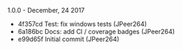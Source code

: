 1.0.0 - December, 24 2017

* 4f357cd Test: fix windows tests (JPeer264)
* 6a186bc Docs: add CI / coverage badges (JPeer264)
* e99d65f Initial commit (JPeer264)

